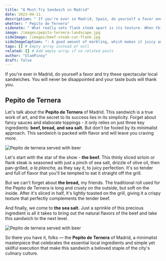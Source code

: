 ```yaml
---
title: "A Must-Try Sandwich in Madrid"
date: 2023-04-11
description: " If you're ever in Madrid, Spain, do yourself a favor and try these sandwiches. You will never be disappointed."
whetter: " Pepito de Ternera"
sidenote: " What really sets flank steak apart is its texture. When thinly sliced against the grain, the resulting pieces of beef are tender and easy to bite into. This is important for a sandwich like the Pepito de Ternera, where you want the beef to be the star of the show and not an overwhelming challenge to eat."
image: /images/pepito-ternera-landscape.jpg
sideImage: /images/beef-steak-cut-flank.jpg
sideImageCaption: ": A good amount of marbling, which makes it juicy and tender when cooked properly"
tags: [] # Empty array instead of null
related: [] # Add empty array if no related posts
author: "UlamPinoy"
draft: false
---
```


If you're ever in Madrid, do yourself a favor and try these spectacular local sandwiches. You will never be disappointed and your taste buds will thank you.

## Pepito de Ternera

Let's talk about the **Pepito de Ternera** of Madrid. This sandwich is a true work of art, and the secret to its success lies in its simplicity. Forget about fancy sauces and elaborate toppings - it only relies on just three key ingredients: **beef, bread, and sea salt.** But don't be fooled by its minimalist approach. This sandwich is packed with flavor and will leave you craving more.

![Pepito de ternera served with beer](/images/pepito-ternera-beer.jpg)

Let's start with the star of the show - **the beef.** This thinly sliced sirloin or flank steak is seasoned with just a pinch of sea salt, drizzle of olive oil, then pan-grilled, _a la plancha,_ as they say it, to juicy perfection. It's so tender and full of flavor that you'll be tempted to eat it straight off the grill.

But we can't forget about **the bread,** my friends. The traditional roll used for the Pepito de Ternera is long and crusty on the outside, but soft on the inside. After it's sliced in half, it's lightly toasted on the grill, giving it a crispy texture that perfectly complements the tender beef.

And finally, we come to **the sea salt.** Just a sprinkle of this precious ingredient is all it takes to bring out the natural flavors of the beef and take this sandwich to the next level.

![Pepito de ternera served with beer](/images/pepito-ternera-los-cotos.jpg)

So there you have it, folks — the **Pepito de Ternera** of Madrid, a minimalist masterpiece that celebrates the essential local ingredients and simple yet skillful execution that make this sandwich a beloved staple of the city's culinary culture.
